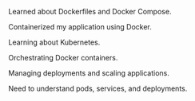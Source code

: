 Learned about Dockerfiles and Docker Compose.

Containerized my application using Docker.

Learning about Kubernetes.

Orchestrating Docker containers.

Managing deployments and scaling applications.

Need to understand pods, services, and deployments.